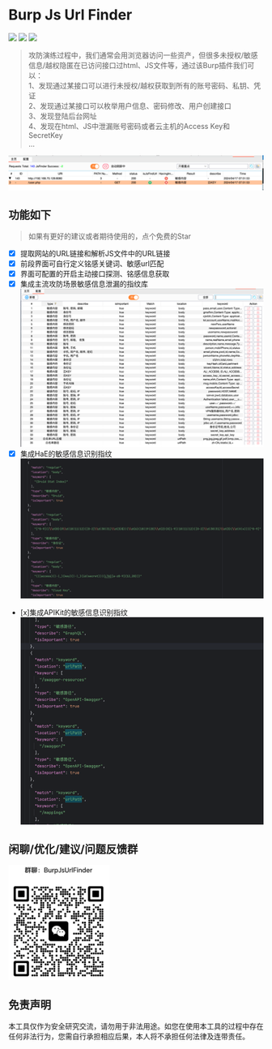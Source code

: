 # Burp Js Url Finder
![](https://img.shields.io/badge/Author-Shaun-blue)
![](https://img.shields.io/badge/JDK-9+-yellow)
![](https://img.shields.io/badge/捡漏是问艺术-往往有意想不到的成果-red)
> 攻防演练过程中，我们通常会用浏览器访问一些资产，但很多未授权/敏感信息/越权隐匿在已访问接口过html、JS文件等，通过该Burp插件我们可以：  
> 1、发现通过某接口可以进行未授权/越权获取到所有的账号密码、私钥、凭证  
> 2、发现通过某接口可以枚举用户信息、密码修改、用户创建接口  
> 3、发现登陆后台网址  
> 4、发现在html、JS中泄漏账号密码或者云主机的Access Key和SecretKey  
> ...  

![img.png](images/main.png)

## 功能如下
> 如果有更好的建议或者期待使用的，点个免费的Star
- [x] 提取网站的URL链接和解析JS文件中的URL链接
- [x] 前段界面可自行定义铭感关键词、敏感url匹配
- [x] 界面可配置的开启主动接口探测、铭感信息获取
- [x] 集成主流攻防场景敏感信息泄漏的指纹库
![img.png](images/config.png)
- [x] 集成HaE的敏感信息识别指纹
![img.png](images/HaE.png)
- [x]集成APIKit的敏感信息识别指纹
![img.png](images/APIKit.png)

## 闲聊/优化/建议/问题反馈群
<img src="images/weixinqun.png" alt="img.png" width="200"/>


## 免责声明

本工具仅作为安全研究交流，请勿用于非法用途。如您在使用本工具的过程中存在任何非法行为，您需自行承担相应后果，本人将不承担任何法律及连带责任。
